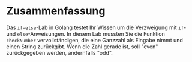 # Zusammenfassung

Das `if-else`-Lab in Golang testet Ihr Wissen um die Verzweigung mit `if`- und `else`-Anweisungen. In diesem Lab mussten Sie die Funktion `checkNumber` vervollständigen, die eine Ganzzahl als Eingabe nimmt und einen String zurückgibt. Wenn die Zahl gerade ist, soll "even" zurückgegeben werden, andernfalls "odd".
